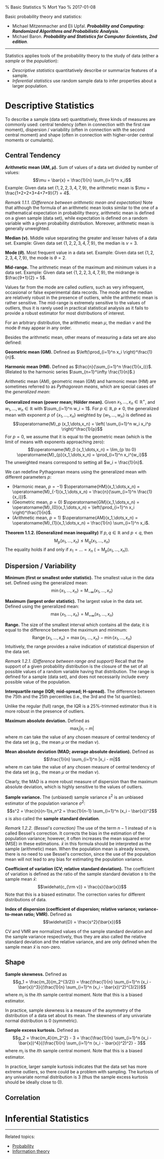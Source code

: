 % Basic Statistics
% Mort Yao
% 2017-01-08

Basic probability theory and statistics:

* Michael Mitzenmacher and Eli Upfal. ***Probability and Computing: Randomized Algorithms and Probabilistic Analysis***.
* Michael Baron. ***Probability and Statistics for Computer Scientists, 2nd edition***.

---

Statistics applies tools of the probability theory to the study of data (either a *sample* or the *population*):

* *Descriptive statistics* quantitatively describe or summarize features of a sample.
* *Inferential statistics* use random sample data to infer properties about a larger population.



# Descriptive Statistics

To describe a sample (data set) quantitatively, three kinds of measures are commonly used: central tendency (often in connection with the first raw moment), dispersion / variability (often in connection with the second central moment) and shape (often in connection with higher-order central moments or cumulants).

## Central Tendency

**Arithmetic mean (AM, $\mu$).** Sum of values of a data set divided by number of values:
$$\mu = \bar{x} = \frac{1}{n} \sum_{i=1}^n x_i$$
Example: Given data set $\{1,2,2,3,4,7,9\}$, the arithmetic mean is $\mu = \frac{1+2+2+3+4+7+9}{7} = 4$.

*Remark 1.1.1. (Difference between arithmetic mean and expectation)* Note that although the formula of an arithmetic mean looks similar to the one of a mathematical expectation in probability theory, arithmetic mean is defined on a given sample (data set), while expectation is defined on a random variable with a given probability distribution. Moreover, arithmetic mean is generally unweighted.

**Median ($\nu)$.** Middle value separating the greater and lesser halves of a data set.
Example: Given data set $\{1,2,2,3,4,7,9\}$, the median is $\nu = 3$.

**Mode ($\theta$).** Most frequent value in a data set.
Example: Given data set $\{1,2,2,3,4,7,9\}$, the mode is $\theta = 2$.

**Mid-range.** The arithmetic mean of the maximum and minimum values in a data set.
Example: Given data set $\{1,2,2,3,4,7,9\}$, the midrange is $\frac{9+1}{2} = 5$.

Values far from the mode are called *outliers*, such as very infrequent, occasional or false experimental data records. The mode and the median are relatively robust in the presence of outliers, while the arithmetic mean is rather sensitive. The mid-range is extremely sensitive to the values of outliers, thus it is rarely used in practical statistical analysis as it fails to provide a robust estimator for most distributions of interest.

For an arbitrary distribution, the arithmetic mean $\mu$, the median $\nu$ and the mode $\theta$ may appear in any order.

Besides the arithmetic mean, other means of measuring a data set are also defined:

**Geometric mean (GM).** Defined as $\left(\prod_{i=1}^n x_i \right)^\frac{1}{n}$.

**Harmonic mean (HM).** Defined as $\frac{n}{\sum_{i=1}^n \frac{1}{x_i}}$. (Related to the harmonic series $\sum_{n=1}^\infty \frac{1}{n}$.)

Arithmetic mean (AM), geometric mean (GM) and harmonic mean (HM) are sometimes referred to as *Pythagorean means*, which are special cases of the *generalized mean*:

**Generalized mean (power mean; Hölder mean).** Given $x_1,\dots,x_n \in \mathbb{R}^+$, and $w_1,\dots,w_n \in \mathbb{R}$ with $\sum_{i=1}^n w_i = 1$. For $p \in \mathbb{R}, p \neq 0$, the generalized mean with exponent $p$ of $\{x_1,\dots,x_n\}$ weighted by $\{w_1,\dots,w_n\}$ is defined as
$$\operatorname{M}_p (x_1,\dots,x_n) = \left( \sum_{i=1}^n w_i x_i^p \right)^\frac{1}{p}$$
For $p = 0$, we assume that it is equal to the geometric mean (which is the limit of means with exponents approaching zero):
$$\operatorname{M}_0 (x_1,\dots,x_n) = \lim_{p \to 0} \operatorname{M}_{p}(x_1,\dots,x_n) = \prod_{i=1}^n x_i^{w_i}$$
The unweighted means correspond to setting all $w_i = \frac{1}{n}$.

We can redefine Pythagorean means using the generalized mean with different parameters $p$:

* (Harmonic mean, $p=-1$) $\operatorname{HM}(x_1,\dots,x_n) = \operatorname{M}_{-1}(x_1,\dots,x_n) = \frac{n}{\sum_{i=1}^n \frac{1}{x_i}}$.
* (Geometric mean, $p=0$) $\operatorname{GM}(x_1,\dots,x_n) = \operatorname{M}_{0}(x_1,\dots,x_n) = \left(\prod_{i=1}^n x_i \right)^\frac{1}{n}$.
* (Arithmetic mean, $p=1$) $\operatorname{AM}(x_1,\dots,x_n) = \operatorname{M}_{1}(x_1,\dots,x_n) = \frac{1}{n} \sum_{i=1}^n x_i$.

**Theorem 1.1.2. (Generalized mean inequality)** If $p, q \in \mathbb{R}$ and $p < q$, then
$$\operatorname{M}_p(x_1,\dots,x_n) \leq \operatorname{M}_q(x_1,\dots,x_n)$$
The equality holds if and only if $x_1 = \dots = x_n$ ($= \operatorname{M}_p(x_1,\dots,x_n)$).

## Dispersion / Variability

**Minimum (first or smallest order statistic).** The smallest value in the data set. Defined using the generalized mean:
$$\operatorname{min}\{x_1,\dots,x_n\} = \operatorname{M}_{-\infty}(x_1,\dots,x_n)$$

**Maximum (largest order statistic).** The largest value in the data set. Defined using the generalized mean:
$$\operatorname{max}\{x_1,\dots,x_n\} = \operatorname{M}_{+\infty}(x_1,\dots,x_n)$$

**Range.** The size of the smallest interval which contains all the data; it is equal to the difference between the maximum and minimum:
$$\operatorname{Range}\{x_1,\dots,x_n\} = \operatorname{max}\{x_1,\dots,x_n\} - \operatorname{min}\{x_1,\dots,x_n\}$$
Intuitively, the range provides a naïve indication of statistical dispersion of the data set.

*Remark 1.2.1. (Difference between range and support)* Recall that the support of a given probability distribution is the closure of the set of all possible values of a random variable having that distribution. The range is defined for a sample (data set), and does not necessarily include every possible value of the population.

**Interquartile range (IQR; mid-spread; H-spread).** The difference between the 75th and the 25th percentiles (i.e., the 3rd and the 1st quartiles).

Unlike the regular (full) range, the IQR is a 25%-trimmed estimator thus it is more robust in the presence of outliers.

**Maximum absolute deviation.** Defined as
$$\max_i |x_i - m|$$
where $m$ can take the value of any chosen measure of central tendency of the data set (e.g., the mean $\mu$ or the median $\nu$).

**Mean absolute deviation (MAD; average absolute deviation).** Defined as
$$\frac{1}{n} \sum_{i=1}^n |x_i - m|$$
where $m$ can take the value of any chosen measure of central tendency of the data set (e.g., the mean $\mu$ or the median $\nu$).

Clearly, the MAD is a more robust measure of dispersion than the maximum absolute deviation, which is highly sensitive to the values of outliers.

**Sample variance.** The (unbiased) sample variance $s^2$ is an unbiased estimator of the population variance $\sigma^2$:
$$s^2 = \frac{n}{n-1}s_n^2 = \frac{1}{n-1} \sum_{i=1}^n (x_i - \bar{x})^2$$
$s$ is also called the **sample standard deviation**.

*Remark 1.2.2. (Bessel's correction)* The use of the term $n-1$ instead of $n$ is called Bessel's correction. It corrects the bias in the estimation of the population variance; however, it often increases the mean squared error (MSE) in these estimations. $\bar{x}$ in this formula should be interpreted as the sample (arithmetic) mean. When the population mean is already known, there is no need to use Bessel's correction, since the use of the population mean will not lead to any bias for estimating the population variance.

**Coefficient of variation (CV; relative standard deviation).** The coefficient of variation is defined as the ratio of the sample standard deviation $s$ to the sample mean $\bar{x}$:
$$\widehat{c_{\rm v}} = \frac{s}{\bar{x}}$$
Note that this is a biased estimator. The correction varies for different distributions of data.

**Index of dispersion (coefficient of dispersion; relative variance; variance-to-mean ratio; VMR).** Defined as
$$\widehat{D} = \frac{s^2}{\bar{x}}$$

CV and VMR are normalized values of the sample standard deviation and the sample variance respectively, thus they are also called the relative standard deviation and the relative variance, and are only defined when the sample mean $\bar{x}$ is non-zero.

## Shape

**Sample skewness.** Defined as
$$g_1 = \frac{m_3}{m_2^{3/2}} = \frac{\frac{1}{n} \sum_{i=1}^n (x_i - \bar{x})^3}{(\frac{1}{n} \sum_{i=1}^n (x_i - \bar{x})^2)^{3/2}}$$
where $m_i$ is the $i$th sample central moment. Note that this is a biased estimator.

In practice, sample skewness is a measure of the asymmetry of the distribution of a data set about its mean. The skewness of any univariate normal distribution is 0 (symmetric).

**Sample excess kurtosis.** Defined as
$$g_2 = \frac{m_4}{m_2^2} - 3 = \frac{\frac{1}{n} \sum_{i=1}^n (x_i - \bar{x})^4}{(\frac{1}{n} \sum_{i=1}^n (x_i - \bar{x})^2)^2} - 3$$
where $m_i$ is the $i$th sample central moment. Note that this is a biased estimator.

In practice, larger sample kurtosis indicates that the data set has more extreme outliers, so there could be a problem with sampling. The kurtosis of any univariate normal distribution is 3 (thus the sample excess kurtosis should be ideally close to 0).

## Correlation



# Inferential Statistics



---

Related topics:

* [Probability](/math/probability/)
* [Information theory](/info/)
